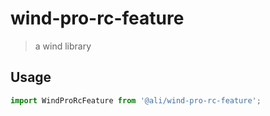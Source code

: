 # wind-pro-rc-feature

> a wind library


## Usage

```js
import WindProRcFeature from '@ali/wind-pro-rc-feature';
```

